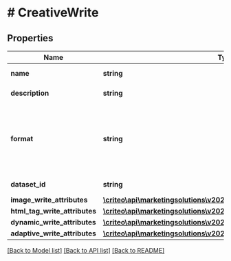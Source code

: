 # # CreativeWrite

## Properties

Name | Type | Description | Notes
------------ | ------------- | ------------- | -------------
**name** | **string** | The name of the creative |
**description** | **string** | The description of the creative | [optional]
**format** | **string** | The format of the creative  You can use \&quot;Image\&quot;, \&quot; HtmlTag\&quot;, \&quot;Dynamic\&quot; or \&quot;Adaptive\&quot; |
**dataset_id** | **string** | Dataset linked to the Creative |
**image_write_attributes** | [**\criteo\api\marketingsolutions\v2024_04\Model\ImageWriteAttributes**](ImageWriteAttributes.md) |  | [optional]
**html_tag_write_attributes** | [**\criteo\api\marketingsolutions\v2024_04\Model\HtmlTagWriteAttributes**](HtmlTagWriteAttributes.md) |  | [optional]
**dynamic_write_attributes** | [**\criteo\api\marketingsolutions\v2024_04\Model\DynamicWriteAttributes**](DynamicWriteAttributes.md) |  | [optional]
**adaptive_write_attributes** | [**\criteo\api\marketingsolutions\v2024_04\Model\AdaptiveWriteAttributes**](AdaptiveWriteAttributes.md) |  | [optional]

[[Back to Model list]](../../README.md#models) [[Back to API list]](../../README.md#endpoints) [[Back to README]](../../README.md)
